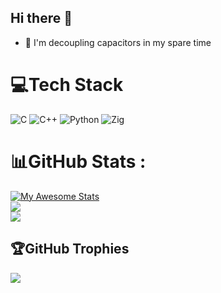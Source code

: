 ## Hi there 👋

- 🔭 I'm decoupling capacitors in my spare time

# 💻Tech Stack
![C](https://img.shields.io/badge/c-%2300599C.svg?style=for-the-badge&logo=c&logoColor=white) ![C++](https://img.shields.io/badge/c++-%2300599C.svg?style=for-the-badge&logo=c%2B%2B&logoColor=white) ![Python](https://img.shields.io/badge/python-3670A0?style=for-the-badge&logo=python&logoColor=ffdd54) ![Zig](https://img.shields.io/badge/Zig-%23F7A41D.svg?style=for-the-badge&logo=zig&logoColor=white)
# 📊GitHub Stats :
[![My Awesome Stats](https://awesome-github-stats.azurewebsites.net/user-stats/noxet?cardType=level-alternate&theme=tokyonight&preferLogin=true)](https://git.io/awesome-stats-card)<br/>
![](https://github-readme-streak-stats.herokuapp.com/?user=noxet&theme=tokyonight&hide_border=false)<br/>
![](https://github-readme-stats.vercel.app/api/top-langs/?username=noxet&theme=tokyonight&hide_border=false&include_all_commits=false&count_private=true&layout=compact)

## 🏆GitHub Trophies
![](https://github-trophies.vercel.app/?username=noxet&theme=onedark&no-frame=true&no-bg=false&margin-w=4)

